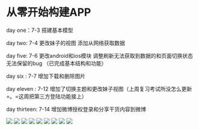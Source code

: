 # 从零开始构建APP

day one：7-3 搭建基本模型

day two: 7-4 更改妹子的视图 添加从网络获取数据

day five: 7-6 更改android和ios模块 调整刷新无法获取到数据的和页面切换状态无法保留的bug （已完成基本结构和功能）

day six : 7-7 增加下载和删除图片

day eleven : 7-12 增加了切换主题和更改妹子视图（上周复习考试所没怎么更新=。=这周把第三方登陆功能接上）

day thirteen: 7-14 增加微博授权登录和分享干货内容到微博


![](https://github.com/zzzzzzzz3/MyApp/blob/master/pucture/device-2016-07-14-075207.png)
![](https://github.com/zzzzzzzz3/MyApp/blob/master/picture/device-2016-07-14-051855.png)
![](https://github.com/zzzzzzzz3/MyApp/blob/master/picture/device-2016-07-14-052414.png)
![](https://github.com/zzzzzzzz3/MyApp/blob/master/picture/screenshot0.png) ![](https://github.com/zzzzzzzz3/MyApp/blob/master/picture/screenshot1.png)
![](https://github.com/zzzzzzzz3/MyApp/blob/master/picture/screenshot2.png)  ![](https://github.com/zzzzzzzz3/MyApp/blob/master/picture/screenshot3.png)
![](https://github.com/zzzzzzzz3/MyApp/blob/master/picture/screenshot4.png)
![](https://github.com/zzzzzzzz3/MyApp/blob/master/picture/screenshot5.png)



